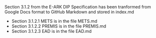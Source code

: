 Section 3.1.2 from the E-ARK DIP Specification has been tranformed from Google Docs format to GitHub Markdown and stored in index.md

- Section 3.1.2.1 METS   is in the file METS.md 
- Section 3.1.2.2 PREMIS is in the file PREMIS.md 
- Section 3.1.2.3 EAD    is in the file EAD.md 
